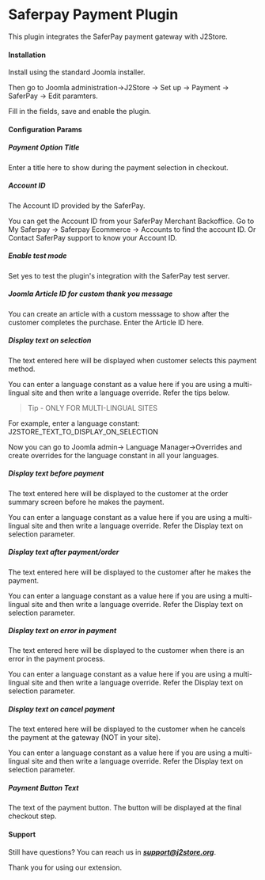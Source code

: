 # Saferpay Payment Plugin

This plugin integrates the SaferPay payment gateway with J2Store.

#### Installation
Install using the standard Joomla installer. 

Then go to Joomla administration->J2Store → Set up → Payment → SaferPay → Edit paramters. 

Fill in the fields, save and enable the plugin.

#### Configuration Params

##### Payment Option Title
Enter a title here to show during the payment selection in checkout.

##### Account ID
The Account ID provided by the SaferPay.

You can get the Account ID from your SaferPay Merchant Backoffice. Go to My Saferpay → Saferpay Ecommerce → Accounts to find the account ID. Or Contact SaferPay support to know your Account ID.

##### Enable test mode
Set yes to test the plugin's integration with the SaferPay test server.

##### Joomla Article ID for custom thank you message
You can create an article with a custom messsage to show after the customer completes the purchase. Enter the Article ID here.

##### Display text on selection
The text entered here will be displayed when customer selects this payment method. 

You can enter a language constant as a value here if you are using a multi-lingual site and then write a language override. Refer the tips below.

>Tip - ONLY FOR MULTI-LINGUAL SITES

For example, enter a language constant: 
J2STORE_TEXT_TO_DISPLAY_ON_SELECTION

Now you can go to Joomla admin-> Language Manager->Overrides and create overrides for the language constant in all your languages. 

##### Display text before payment

The text entered here will be displayed to the customer at the order summary screen before he makes the payment. 

You can enter a language constant as a value here if you are using a multi-lingual site and then write a language override. Refer the Display text on selection parameter.

##### Display text after payment/order
The text entered here will be displayed to the customer after he makes the payment. 

You can enter a language constant as a value here if you are using a multi-lingual site and then write a language override. Refer the Display text on selection parameter.

##### Display text on error in payment
The text entered here will be displayed to the customer when there is an error in the payment process.

You can enter a language constant as a value here if you are using a multi-lingual site and then write a language override. Refer the Display text on selection parameter.

##### Display text on cancel payment
The text entered here will be displayed to the customer when he cancels the payment at the gateway (NOT in your site).

You can enter a language constant as a value here if you are using a multi-lingual site and then write a language override. Refer the Display text on selection parameter.

##### Payment Button Text

The text of the payment button. The button will be displayed at the final checkout step.

#### Support

Still have questions? You can reach us in ***support@j2store.org***.

Thank you for using our extension. 